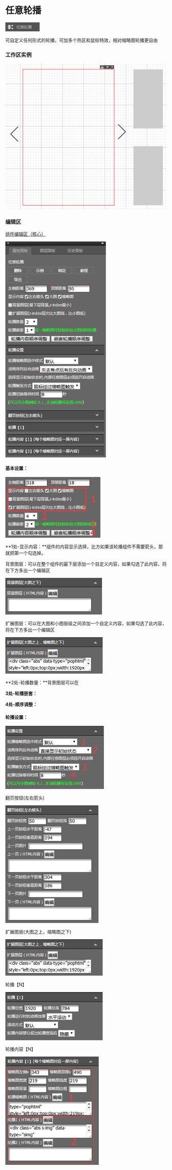 # 任意轮播

![](/assets/wwqq_06.jpg)

可自定义任何形式的轮播，可加多个热区和鼠标特效，相对缩略图轮播更自由

### 工作区实例

![](/assets/QQ6-2.png)

### 编辑区

[组件编辑区（核心）](/chapter1/gong-ju-jie-mian/zu-jian-bian-ji-qu-ff08-he-xin-ff09.md)

![](/assets/QQ6-3.png)

#### **基本设置：**

![](/assets/imdfert.png)

**1处-显示内容：**组件的内容显示选择，比方如果该轮播组件不需要箭头，那就把第一个勾选掉。

背景图层：可以在整个组件的最下层添加一个自定义内容，如果勾选了此内容，将在下方多出一个编辑区

![](/assets/imrtort.png)

扩展图层：可以在大图和小图层级之间添加一个自定义内容，如果勾选了此内容，将在下方多出一个编辑区

![](/assets/imgfort.png)

**2处-轮播数量：**背景图层可以在

**3处-轮播嵌套：**

**4处-顺序调整：**



#### 轮播设置：

![](/assets/i90rt.png)

翻页按钮\(左右箭头\)

![](/assets/ihhhfort.png)

扩展图层\(大图之上，缩略图之下\)

![](/assets/imgfort.png)

轮播【N】

![](/assets/im45ort.png)

轮播内容【N】

![](/assets/imSErt.png)


